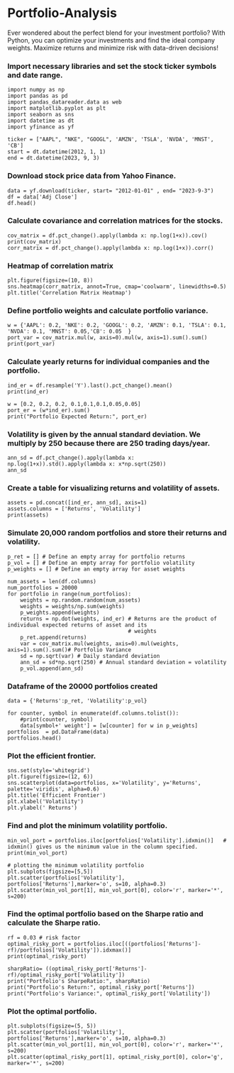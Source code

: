 # Portfolio-Analysis
Ever wondered about the perfect blend for your investment portfolio? With Python, you can optimize your investments and find the ideal company weights. Maximize returns and minimize risk with data-driven decisions!  

### Import necessary libraries and set the stock ticker symbols and date range.
    import numpy as np
    import pandas as pd
    import pandas_datareader.data as web
    import matplotlib.pyplot as plt
    import seaborn as sns
    import datetime as dt
    import yfinance as yf

    ticker = ["AAPL", "NKE", "GOOGL", 'AMZN', 'TSLA', 'NVDA', 'MNST', 'CB']
    start = dt.datetime(2012, 1, 1)
    end = dt.datetime(2023, 9, 3)

### Download stock price data from Yahoo Finance.

    data = yf.download(ticker, start= "2012-01-01" , end= "2023-9-3")
    df = data['Adj Close']
    df.head()


### Calculate covariance and correlation matrices for the stocks.

    cov_matrix = df.pct_change().apply(lambda x: np.log(1+x)).cov()
    print(cov_matrix)
    corr_matrix = df.pct_change().apply(lambda x: np.log(1+x)).corr()


### Heatmap of correlation matrix
    plt.figure(figsize=(10, 8))
    sns.heatmap(corr_matrix, annot=True, cmap='coolwarm', linewidths=0.5)
    plt.title('Correlation Matrix Heatmap')


### Define portfolio weights and calculate portfolio variance.

    w = {'AAPL': 0.2, 'NKE': 0.2, 'GOOGL': 0.2, 'AMZN': 0.1, 'TSLA': 0.1, 'NVDA': 0.1, 'MNST': 0.05,'CB': 0.05  }
    port_var = cov_matrix.mul(w, axis=0).mul(w, axis=1).sum().sum()
    print(port_var)


### Calculate yearly returns for individual companies and the portfolio.

    ind_er = df.resample('Y').last().pct_change().mean()
    print(ind_er)
    
    w = [0.2, 0.2, 0.2, 0.1,0.1,0.1,0.05,0.05]
    port_er = (w*ind_er).sum()
    print("Portfolio Expected Return:", port_er)


###  Volatility is given by the annual standard deviation. We multiply by 250 because there are 250 trading days/year.
    
    ann_sd = df.pct_change().apply(lambda x: np.log(1+x)).std().apply(lambda x: x*np.sqrt(250))
    ann_sd


### Create a table for visualizing returns and volatility of assets.

    assets = pd.concat([ind_er, ann_sd], axis=1)
    assets.columns = ['Returns', 'Volatility']
    print(assets)


### Simulate 20,000 random portfolios and store their returns and volatility.

    p_ret = [] # Define an empty array for portfolio returns
    p_vol = [] # Define an empty array for portfolio volatility
    p_weights = [] # Define an empty array for asset weights
    
    num_assets = len(df.columns)
    num_portfolios = 20000
    for portfolio in range(num_portfolios):
        weights = np.random.random(num_assets)
        weights = weights/np.sum(weights)
        p_weights.append(weights)
        returns = np.dot(weights, ind_er) # Returns are the product of individual expected returns of asset and its 
                                          # weights 
        p_ret.append(returns)
        var = cov_matrix.mul(weights, axis=0).mul(weights, axis=1).sum().sum()# Portfolio Variance
        sd = np.sqrt(var) # Daily standard deviation
        ann_sd = sd*np.sqrt(250) # Annual standard deviation = volatility
        p_vol.append(ann_sd)

### Dataframe of the 20000 portfolios created
    data = {'Returns':p_ret, 'Volatility':p_vol}
    
    for counter, symbol in enumerate(df.columns.tolist()):
        #print(counter, symbol)
        data[symbol+' weight'] = [w[counter] for w in p_weights]
    portfolios  = pd.DataFrame(data)
    portfolios.head()


### Plot the efficient frontier.

    sns.set(style='whitegrid')
    plt.figure(figsize=(12, 6))
    sns.scatterplot(data=portfolios, x='Volatility', y='Returns', palette='viridis', alpha=0.6)
    plt.title('Efficient Frontier')
    plt.xlabel('Volatility')
    plt.ylabel(' Returns')


### Find and plot the minimum volatility portfolio.

    min_vol_port = portfolios.iloc[portfolios['Volatility'].idxmin()]   # idxmin() gives us the minimum value in the column specified.                               
    print(min_vol_port)  
    
    # plotting the minimum volatility portfolio
    plt.subplots(figsize=[5,5])
    plt.scatter(portfolios['Volatility'], portfolios['Returns'],marker='o', s=10, alpha=0.3)
    plt.scatter(min_vol_port[1], min_vol_port[0], color='r', marker='*', s=200)


### Find the optimal portfolio based on the Sharpe ratio and calculate the Sharpe ratio.

    rf = 0.03 # risk factor
    optimal_risky_port = portfolios.iloc[((portfolios['Returns']-rf)/portfolios['Volatility']).idxmax()]
    print(optimal_risky_port)

    sharpRatio= ((optimal_risky_port['Returns']-rf)/optimal_risky_port['Volatility'])
    print("Portfolio's SharpeRatio:", sharpRatio)
    print("Portfolio's Return:", optimal_risky_port['Returns'])
    print("Portfolio's Variance:", optimal_risky_port['Volatility'])
    


### Plot the optimal portfolio.

    plt.subplots(figsize=(5, 5))
    plt.scatter(portfolios['Volatility'], portfolios['Returns'],marker='o', s=10, alpha=0.3)
    plt.scatter(min_vol_port[1], min_vol_port[0], color='r', marker='*', s=200)
    plt.scatter(optimal_risky_port[1], optimal_risky_port[0], color='g', marker='*', s=200)




